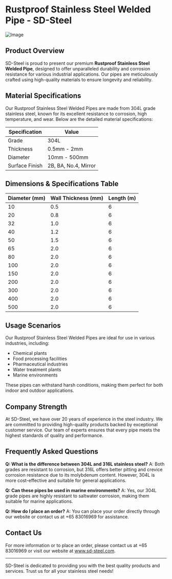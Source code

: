 # Rustproof Stainless Steel Welded Pipe - SD-Steel

![Image](https://github.com/user-attachments/assets/2567258e-e124-4816-932d-1809bd27ef0b)

## Product Overview

SD-Steel is proud to present our premium **Rustproof Stainless Steel Welded Pipe**, designed to offer unparalleled durability and corrosion resistance for various industrial applications. Our pipes are meticulously crafted using high-quality materials to ensure longevity and reliability.

## Material Specifications

Our Rustproof Stainless Steel Welded Pipes are made from 304L grade stainless steel, known for its excellent resistance to corrosion, high temperature, and wear. Below are the detailed material specifications:

| Specification | Value |
|---------------|-------|
| Grade         | 304L  |
| Thickness     | 0.5mm - 2mm |
| Diameter      | 10mm - 500mm |
| Surface Finish| 2B, BA, No.4, Mirror |

## Dimensions & Specifications Table

| Diameter (mm) | Wall Thickness (mm) | Length (m) |
|---------------|---------------------|------------|
| 10            | 0.5                 | 6          |
| 20            | 0.8                 | 6          |
| 32            | 1.0                 | 6          |
| 40            | 1.2                 | 6          |
| 50            | 1.5                 | 6          |
| 65            | 2.0                 | 6          |
| 80            | 2.0                 | 6          |
| 100           | 2.0                 | 6          |
| 150           | 2.0                 | 6          |
| 200           | 2.0                 | 6          |
| 300           | 2.0                 | 6          |
| 400           | 2.0                 | 6          |
| 500           | 2.0                 | 6          |

## Usage Scenarios

Our Rustproof Stainless Steel Welded Pipes are ideal for use in various industries, including:
- Chemical plants
- Food processing facilities
- Pharmaceutical industries
- Water treatment plants
- Marine environments

These pipes can withstand harsh conditions, making them perfect for both indoor and outdoor applications.

## Company Strength

At SD-Steel, we have over 20 years of experience in the steel industry. We are committed to providing high-quality products backed by exceptional customer service. Our team of experts ensures that every pipe meets the highest standards of quality and performance.

## Frequently Asked Questions

**Q: What is the difference between 304L and 316L stainless steel?**
A: Both grades are resistant to corrosion, but 316L offers better pitting and crevice corrosion resistance due to its molybdenum content. However, 304L is more cost-effective and suitable for general applications.

**Q: Can these pipes be used in marine environments?**
A: Yes, our 304L grade pipes are highly resistant to saltwater corrosion, making them suitable for marine applications.

**Q: How do I place an order?**
A: You can place your order directly through our website or contact us at +65 83016969 for assistance.

## Contact Us

For more information or to place an order, please contact us at +65 83016969 or visit our website at www.sd-steel.com.

---

SD-Steel is dedicated to providing you with the best quality products and services. Trust us for all your stainless steel needs!